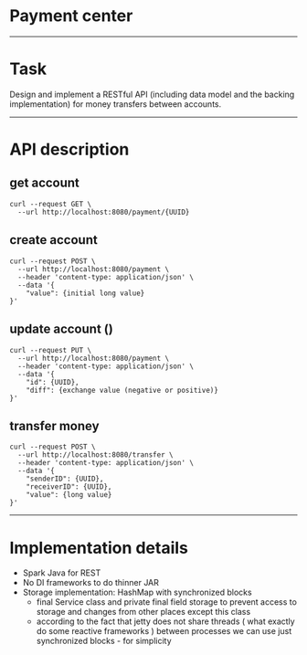 # Payment center

___________

# Task

Design and implement a RESTful API (including data model and the backing implementation) for
money transfers between accounts.

___________

# API description

## get account
    curl --request GET \
      --url http://localhost:8080/payment/{UUID}
  
## create account
    curl --request POST \
      --url http://localhost:8080/payment \
      --header 'content-type: application/json' \
      --data '{
        "value": {initial long value}
    }'

## update account ()
    curl --request PUT \
      --url http://localhost:8080/payment \
      --header 'content-type: application/json' \
      --data '{
        "id": {UUID},
        "diff": {exchange value (negative or positive)}
    }'

## transfer money
    curl --request POST \
      --url http://localhost:8080/transfer \
      --header 'content-type: application/json' \
      --data '{
        "senderID": {UUID},
        "receiverID": {UUID},
        "value": {long value}
    }'
__________________

# Implementation details

* Spark Java for REST 
* No DI frameworks to do thinner JAR
* Storage implementation: HashMap with synchronized blocks
    * final Service class
    and private final field storage to prevent access to storage and changes from other places except this class
    * according to the fact that jetty does not share threads ( what exactly do some reactive frameworks )
     between processes we can use just synchronized blocks - for simplicity
